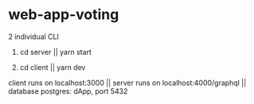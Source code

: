 # web-app-voting

2 individual CLI

1. cd server ||
   yarn start
   
2. cd client ||
   yarn dev
   
client runs on localhost:3000 ||
server runs on localhost:4000/graphql ||
database postgres: dApp, port 5432

